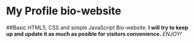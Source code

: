 # My Profile bio-website

##Basic HTML5, CSS and simple JavaScript Bio-website. 
**I will try to keep up and update it as much as posible for visitors convenience.**
*ENJOY!*
